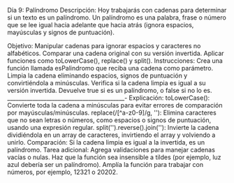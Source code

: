 Día 9: Palíndromo
Descripción:
Hoy trabajarás con cadenas para determinar si un texto es un palíndromo. Un palíndromo es una palabra, frase o número que se lee igual hacia adelante que hacia atrás (ignora espacios, mayúsculas y signos de puntuación).

Objetivo:
Manipular cadenas para ignorar espacios y caracteres no alfabéticos.
Comparar una cadena original con su versión invertida.
Aplicar funciones como toLowerCase(), replace() y split().
Instrucciones:
Crea una función llamada esPalindromo que reciba una cadena como parámetro.
Limpia la cadena eliminando espacios, signos de puntuación y convirtiéndola a minúsculas.
Verifica si la cadena limpia es igual a su versión invertida.
Devuelve true si es un palíndromo, o false si no lo es.
__________________________________________-
Explicación:
toLowerCase(): Convierte toda la cadena a minúsculas para evitar errores de comparación por mayúsculas/minúsculas.
replace(/[^a-z0-9]/g, ''): Elimina caracteres que no sean letras o números, como espacios o signos de puntuación, usando una expresión regular.
split('').reverse().join(''): Invierte la cadena dividiéndola en un array de caracteres, invirtiendo el array y volviendo a unirlo.
Comparación: Si la cadena limpia es igual a la invertida, es un palíndromo.
Tarea adicional:
Agrega validaciones para manejar cadenas vacías o nulas.
Haz que la función sea insensible a tildes (por ejemplo, luz azul debería ser un palíndromo).
Amplía la función para trabajar con números, por ejemplo, 12321 o 20202.